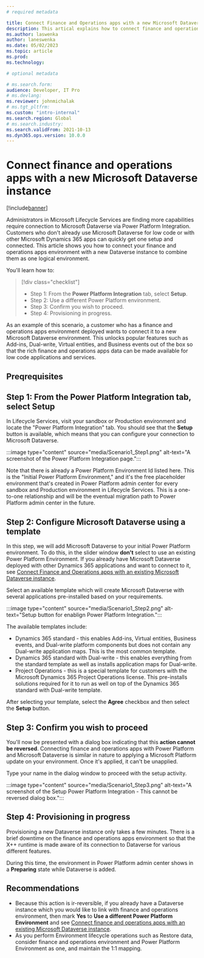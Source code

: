 ```yaml
---
# required metadata

title: Connect Finance and Operations apps with a new Microsoft Dataverse instance
description: This artical explains how to connect finance and operations apps with a new Microsoft Dataverse instance 
ms.author: laswenka
author: laneswenka
ms.date: 05/02/2023
ms.topic: article
ms.prod:
ms.technology: 

# optional metadata

# ms.search.form:
audience: Developer, IT Pro
# ms.devlang: 
ms.reviewer: johnmichalak
# ms.tgt_pltfrm: 
ms.custom: "intro-internal"
ms.search.region: Global
# ms.search.industry:
ms.search.validFrom: 2021-10-13
ms.dyn365.ops.version: 10.0.0
---
```

# Connect finance and operations apps with a new Microsoft Dataverse instance

[!include[banner](../includes/banner.md)]

Administrators in Microsoft Lifecycle Services are finding more capabilities require connection to Microsoft Dataverse via Power Platform Integration. Customers who don't already use Microsoft Dataverse for low code or with other Microsoft Dynamics 365 apps can quickly get one setup and connected. This article shows you how to connect your finance and operations apps environment with a new Dataverse instance to combine them as one logical environment.

You'll learn how to:

> [!div class="checklist"]
> * Step 1: From the **Power Platform Integration** tab, select **Setup**.
> * Step 2: Use a different Power Platform environment.
> * Step 3: Confirm you wish to proceed.
> * Step 4: Provisioning in progress.

As an example of this scenario, a customer who has a finance and operations apps environment deployed wants to connect it to a new Microsoft Dataverse environment.  This unlocks popular features such as Add-ins, Dual-write, Virtual entities, and Business events out of the box so that the rich finance and operations apps data can be made available for low code applications and services.

## Preqrequisites
<INFO HERE>

## Step 1: From the Power Platform Integration tab, select Setup

In Lifecycle Services, visit your sandbox or Production environment and locate the "Power Platform Integration" tab. You should see that the **Setup** button is available, which means that you can configure your connection to Microsoft Dataverse. 

:::image type="content" source="media/Scenario1_Step1.png" alt-text="A screenshot of the Power Platform Integration page."::: 

Note that there is already a Power Platform Environment Id listed here. This is the "Initial Power Platform Environment," and it's the free placeholder environment that's created in Power Platform admin center for every sandbox and Production environment in Lifecycle Services. This is a one-to-one relationship and will be the eventual migration path to Power Platform admin center in the future.

## Step 2: Configure Microsoft Dataverse using a template

In this step, we will add Microsoft Dataverse to your initial Power Platform environment. To do this, in the slider window **don't** select to use an existing Power Platform Environment. If you already have Microsoft Dataverse deployed with other Dynamics 365 applications and want to connect to it, see [Connect Finance and Operations apps with an existing Microsoft Dataverse instance](environment-lifecycle-connect-finops-existing-dv.md).

Select an available template which will create Microsoft Dataverse with several applications pre-installed based on your requirements.

:::image type="content" source="media/Scenario1_Step2.png" alt-text="Setup button for enablign Power Platform Integration."::: 

The available templates include:

* Dynamics 365 standard - this enables Add-ins, Virtual entities, Business events, and Dual-write platform components but does not contain any Dual-write application maps.  This is the most common template.
* Dynamics 365 standard with Dual-write - this enables everything from the standard template as well as installs application maps for Dual-write.
* Project Operations - this is a special template for customers with the Microsoft Dynamics 365 Project Operations license. This pre-installs solutions required for it to run as well on top of the Dynamics 365 standard with Dual-write template.

After selecting your template, select the **Agree** checkbox and then select the **Setup** button.

## Step 3: Confirm you wish to proceed

You'll now be presented with a dialog box indicating that this **action cannot be reversed**. Connecting finance and operations apps with Power Platform and Microsoft Dataverse is similar in nature to applying a Microsoft Platform update on your environment. Once it's applied, it can't be unapplied.

Type your name in the dialog window to proceed with the setup activity.

:::image type="content" source="media/Scenario1_Step3.png" alt-text="A screenshot of the Setup Power Platform Integration - This cannot be reversed dialog box."::: 

## Step 4: Provisioning in progress
Provisioning a new Dataverse instance only takes a few minutes. There is a brief downtime on the finance and operations apps environment so that the X++ runtime is made aware of its connection to Dataverse for various different features.

During this time, the environment in Power Platform admin center shows in a **Preparing** state while Dataverse is added.  

## Recommendations

* Because this action is ir-reversible, if you already have a Dataverse instance which you would like to link with finance and operations environment, then mark **Yes** to **Use a different Power Platform Environment** and see [Connect finance and operations apps with an existing Microsoft Dataverse instance](environment-lifecycle-connect-finops-existing-dv.md).
* As you perform Environment lifecycle operations such as Restore data, consider finance and operations environment and Power Platform Environment as one, and maintain the 1:1 mapping.
